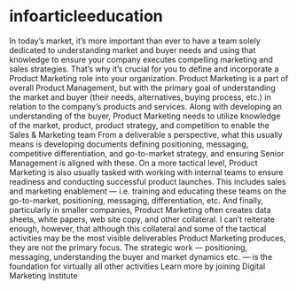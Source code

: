 # infoarticleeducation
In today’s market, it’s more important than ever to have a team solely dedicated to understanding market and buyer needs and using that knowledge to ensure your company executes compelling marketing and sales strategies.  That’s why it’s crucial for you to define and incorporate a Product Marketing role into your organization.  Product Marketing is a part of overall Product Management, but with the primary goal of understanding the market and buyer (their needs,  alternatives, buying process, etc.) in relation to the company’s products and services.  Along with developing an understanding of the buyer, Product Marketing needs to utilize knowledge of the market, product, product strategy, and competition to enable the Sales &amp; Marketing team  From a deliverable s perspective, what this usually means is developing documents defining positioning, messaging,  competitive differentiation, and go-to-market strategy, and ensuring Senior Management is aligned with these.  On a more tactical level, Product Marketing is also usually tasked with working with internal teams to ensure readiness and conducting  successful product launches. This includes sales and marketing enablement — i.e. training and educating these teams on the go-to-market,  positioning, messaging, differentiation, etc. And finally, particularly in smaller companies, Product Marketing often creates data sheets, white papers, web site copy, and other collateral.  I can’t reiterate enough, however, that although this collateral and some of the tactical activities may be the most visible deliverables  Product Marketing produces, they are not the primary focus. The strategic work — positioning, messaging, understanding the buyer and  market dynamics etc. — is the foundation for virtually all other activities  Learn more by joining Digital Marketing Institute
